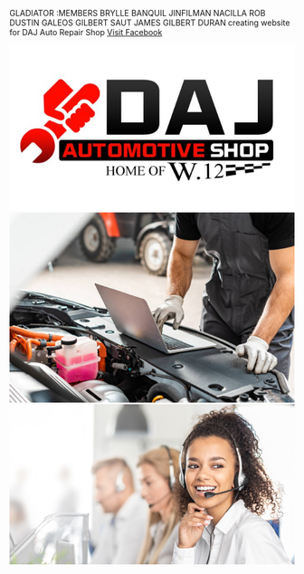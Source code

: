 GLADIATOR
:MEMBERS
BRYLLE BANQUIL
JINFILMAN NACILLA
ROB DUSTIN GALEOS
GILBERT SAUT
JAMES GILBERT DURAN
creating website for DAJ Auto Repair Shop
[Visit Facebook](https://www.facebook.com/aelihk)

![DAJ Logo](src/DAJ.jpg)
![Car Repair img](src/car-repair.png)
![contact us](src/contact-us.jpg)
